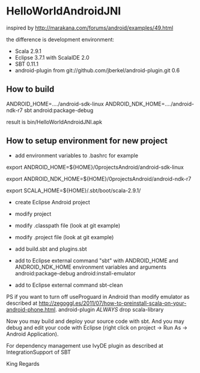 HelloWorldAndroidJNI
====================

inspired by http://marakana.com/forums/android/examples/49.html

the difference is development environment:

* Scala 2.9.1
* Eclipse 3.7.1 with ScalaIDE 2.0
* SBT 0.11.1
* android-plugin from git://github.com/jberkel/android-plugin.git 0.6

How to build
------------

ANDROID_HOME=..../android-sdk-linux ANDROID_NDK_HOME=..../android-ndk-r7 sbt android:package-debug

result is bin/HelloWorldAndroidJNI.apk

How to setup environment for new project
----------------------------------------

* add environment variables to .bashrc for example

export ANDROID_HOME=${HOME}/0projectsAndroid/android-sdk-linux

export ANDROID_NDK_HOME=${HOME}/0projectsAndroid/android-ndk-r7

export SCALA_HOME=${HOME}/.sbt/boot/scala-2.9.1/

* create Eclipse Android project

* modify project

 * modify .classpath file (look at git example)

 * modify .project file (look at git example)

* add build.sbt and plugins.sbt

* add to Eclipse external command "sbt" with ANDROID_HOME and ANDROID_NDK_HOME environment variables and arguments android:package-debug android:install-emulator

* add to Eclipse external command sbt-clean

PS if you want to turn off useProguard in Android than modify emulator as described at http://zegoggl.es/2011/07/how-to-preinstall-scala-on-your-android-phone.html. android-plugin _ALWAYS_ drop scala-library

Now you may build and deploy your source code with sbt. And you may debug and edit your code with Eclipse (right click on project -> Run As -> Android Application).

For dependency management use IvyDE plugin as described at IntegrationSupport of SBT

King Regards
